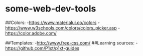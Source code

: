 # some-web-dev-tools

##Colors:
-https://www.materialui.co/colors
-https://www.w3schools.com/colors/colors_picker.asp
-https://color.adobe.com/
  
##Templates:
-http://www.free-css.com/
##Learning sources:
-https://github.com/P1xt/p1xt-guides
